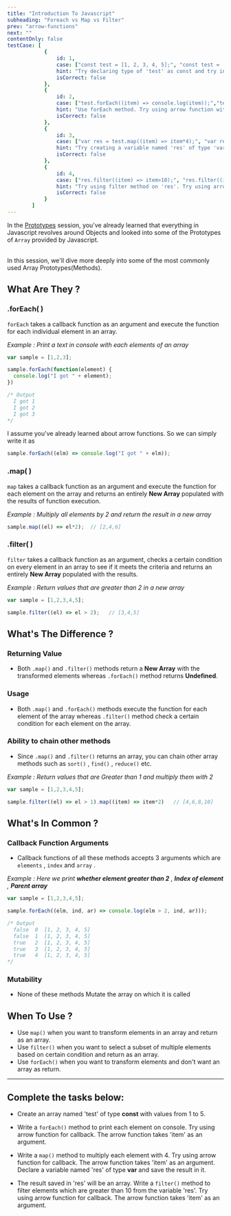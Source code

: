 ```yaml
---
title: "Introduction To Javascript"
subheading: "Foreach vs Map vs Filter"
prev: "arrow-functions"
next: ""
contentOnly: false
testCase: [
			{
				id: 1,
				case: ["const test = [1, 2, 3, 4, 5];", "const test = [1, 2, 3, 4, 5]","const test = [1,2,3,4,5];", "const test = [1,2,3,4,5]"],
				hint: "Try declaring type of 'test' as const and try including values from 1 to 5",
				isCorrect: false
			},
			{
				id: 2,
				case: ["test.forEach((item) => console.log(item));","test.forEach((item) => console.log(item))","test.forEach(item => console.log(item));","test.forEach(item => console.log(item))"],
				hint: "Use forEach method. Try using arrow function with 'item' as argument and print the values on console",
				isCorrect: false
			},
			{
				id: 3,
				case: ["var res = test.map((item) => item*4);", "var res = test.map((item) => item*4)", "var res = test.map((item) => item * 4);", "var res = test.map((item) => item * 4)","var res = test.map(item => item*4);", "var res = test.map(item => item*4)", "var res = test.map(item => item * 4);", "var res = test.map(item => item * 4)"],
				hint: "Try creating a variable named 'res' of type 'var'. Do use map method on 'test'. Try using arrow function with 'item' as argument. Do multiply each element by 4 and store the result in 'res'.",
				isCorrect: false
			},
			{
				id: 4,
				case: ["res.filter((item) => item>10);", "res.filter((item) => item>10)", "res.filter((item) => item > 10);", "res.filter((item) => item > 10)","res.filter(item => item>10);", "res.filter(item => item>10)", "res.filter(item => item > 10);", "res.filter(item => item > 10)"],
				hint: "Try using filter method on 'res'. Try using arrow function with 'item' as argument and filter elements which are greater than 10",
				isCorrect: false
			}
		]
---
```


In the [Prototypes](/curriculum/javascript/prototypes) session, you've already learned that everything in Javascript revolves around Objects and looked into some of the Prototypes of `Array` provided by Javascript.

<br>In this session, we'll dive more deeply into some of the most commonly used Array Prototypes(Methods).

## What Are They ?

### .forEach( )

`forEach` takes a callback function as an argument and execute the function for each individual element in an array.

*Example : Print a text in console with each elements of an array*

```javascript
var sample = [1,2,3];

sample.forEach(function(element) {
  console.log("I got " + element);
})

/* Output
  I got 1
  I got 2
  I got 3
*/
```
I assume you've already learned about arrow functions. So we can simply write it as

```javascript
sample.forEach((elm) => console.log("I got " + elm));
```

### .map( )

`map` takes a callback function as an argument and execute the function for each element on the array and returns an entirely **New Array** populated with the results of function execution.

*Example : Multiply all elements by 2 and return the result in a new array*

```javascript
sample.map((el) => el*2);  // [2,4,6]
```

### .filter( )

`filter` takes a callback function as an argument, checks a certain condition on every element in an array to see if it meets the criteria and returns an entirely **New Array** populated with the results.

*Example : Return values that are greater than 2 in a new array*

```javascript
var sample = [1,2,3,4,5];

sample.filter((el) => el > 2);   // [3,4,5]
```

## What's The Difference ?

### Returning Value 

- Both `.map()` and `.filter()` methods return a **New Array** with the transformed elements whereas `.forEach()` method returns **Undefined**.

### Usage

- Both `.map()` and `.forEach()` methods execute the function for each element of the array whereas `.filter()` method check a certain condition for each element on the array.

### Ability to chain other methods

- Since `.map()` and `.filter()` returns an array, you can chain other array methods such as `sort()` , `find()` , `reduce()` etc.

*Example : Return values that are Greater than 1 and multiply them with 2*

```javascript
var sample = [1,2,3,4,5];

sample.filter((el) => el > 1).map((item) => item*2)   // [4,6,8,10]
```

## What's In Common ?

### Callback Function Arguments

- Callback functions of all these methods accepts 3 arguments which are `elements` , `index` and `array` .

*Example : Here we print **whether element greater than 2** , **Index of element** , **Parent array***

```javascript
var sample = [1,2,3,4,5];

sample.forEach((elm, ind, ar) => console.log(elm > 2, ind, ar)));

/* Output
  false  0  [1, 2, 3, 4, 5]
  false  1  [1, 2, 3, 4, 5]
  true   2  [1, 2, 3, 4, 5]
  true   3  [1, 2, 3, 4, 5]
  true   4  [1, 2, 3, 4, 5]
*/
```

### Mutability

- None of these methods Mutate the array on which it is called

## When To Use ?

- Use `map()` when you want to transform elements in an array and return as an array.
- Use `filter()` when you want to select a subset of multiple elements based on certain condition and return as an array.
- Use `forEach()` when you want to transform elements and don't want an array as return.

---

## Complete the tasks below:

- Create an array named 'test' of type **const** with values from 1 to 5.

- Write a `forEach()` method to print each element on console. Try using arrow function for callback. The arrow function takes 'item' as an argument.

- Write a `map()` method to multiply each element with 4. Try using arrow function for callback. The arrow function takes 'item' as an argument. Declare a variable named 'res' of type **var** and save the result in it.

- The result saved in 'res' will be an array. Write a `filter()` method to filter elements which are greater than 10 from the variable 'res'. Try using arrow function for callback. The arrow function takes 'item' as an argument.
